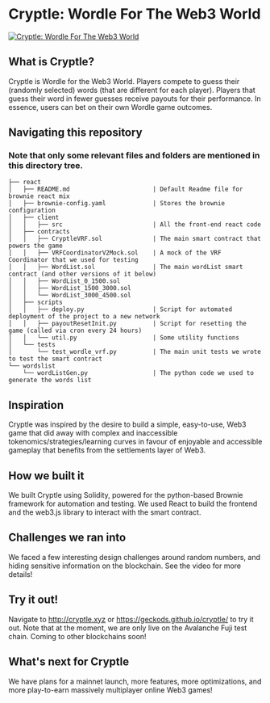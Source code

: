 # Cryptle: Wordle For The Web3 World
 
[![Cryptle: Wordle For The Web3 World](http://img.youtube.com/vi/8gPGcuEk0ro/0.jpg)](http://www.youtube.com/watch?v=8gPGcuEk0ro "Cryptle: Wordle For The Web3 World")

## What is Cryptle?
Cryptle is Wordle for the Web3 World. 
Players compete to guess their (randomly selected) words (that are different for each player). Players that guess their word in fewer guesses receive payouts for their performance. In essence, users can bet on their own Wordle game outcomes.

## Navigating this repository
### Note that only some relevant files and folders are mentioned in this directory tree.
```
├── react
│   ├── README.md                       | Default Readme file for brownie react mix
│   ├── brownie-config.yaml             | Stores the brownie configuration
│   ├── client
│   │   ├── src                         | All the front-end react code
│   ├── contracts
│   │   ├── CryptleVRF.sol              | The main smart contract that powers the game 
│   │   ├── VRFCoordinatorV2Mock.sol    | A mock of the VRF Coordinator that we used for testing
│   │   ├── WordList.sol                | The main wordList smart contract (and other versions of it below)
│   │   ├── WordList_0_1500.sol
│   │   ├── WordList_1500_3000.sol
│   │   └── WordList_3000_4500.sol
│   ├── scripts                         
│   │   ├── deploy.py                   | Script for automated deployment of the project to a new network
│   │   ├── payoutResetInit.py          | Script for resetting the game (called via cron every 24 hours)
│   │   └── util.py                     | Some utility functions
│   └── tests
│       └── test_wordle_vrf.py          | The main unit tests we wrote to test the smart contract
└── wordslist
    └── wordListGen.py                  | The python code we used to generate the words list
```
## Inspiration
Cryptle was inspired by the desire to build a simple, easy-to-use, Web3 game that did away with complex and inaccessible tokenomics/strategies/learning curves in favour of enjoyable and accessible gameplay that benefits from the settlements layer of Web3. 

## How we built it
We built Cryptle using Solidity, powered for the python-based Brownie framework for automation and testing. We used React to build the frontend and the web3.js library to interact with the smart contract.

## Challenges we ran into
We faced a few interesting design challenges around random numbers, and hiding sensitive information on the blockchain. See the video for more details!

## Try it out!
Navigate to http://cryptle.xyz or https://geckods.github.io/cryptle/ to try it out. Note that at the moment, we are only live on the Avalanche Fuji test chain. Coming to other blockchains soon!

## What's next for Cryptle
We have plans for a mainnet launch, more features, more optimizations, and more play-to-earn massively multiplayer online Web3 games!
